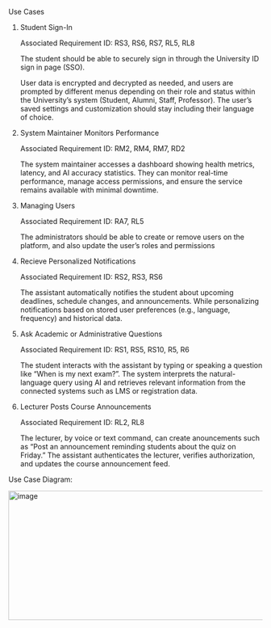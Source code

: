 Use Cases

1. Student Sign-In

    Associated Requirement ID: RS3, RS6, RS7, RL5, RL8
 
   The student should be able to securely sign in through the University ID sign in page (SSO).

   User data is encrypted and decrypted as needed, and users are prompted by different menus depending on their role and status within the University’s system (Student, Alumni, Staff, Professor). The user’s saved settings and customization should stay including their language of choice.

3. System Maintainer Monitors Performance

      Associated Requirement ID: RM2, RM4, RM7, RD2

      The system maintainer accesses a dashboard showing health metrics, latency, and AI accuracy statistics. They can monitor real-time performance, manage access permissions, and ensure the service remains available with minimal downtime.

3. Managing Users
 
    Associated Requirement ID: RA7, RL5

    The administrators should be able to create or remove users on the platform, and also update the user’s roles and permissions

4. Recieve Personalized Notifications

      Associated Requirement ID: RS2, RS3, RS6

     The assistant automatically notifies the student about upcoming deadlines, schedule changes, and announcements. While personalizing notifications based on stored user preferences (e.g., language, frequency) and historical data.

5. Ask Academic or Administrative Questions

      Associated Requirement ID: RS1, RS5, RS10, R5, R6
 
      The student interacts with the assistant by typing or speaking a question like “When is my next exam?”. The system interprets the natural-language query using AI and retrieves relevant information from the connected systems such as LMS or registration data.

6. Lecturer Posts Course Announcements
 
      Associated Requirement ID: RL2, RL8
 
      The lecturer, by voice or text command, can create anouncements such as “Post an announcement reminding students about the quiz on Friday.” The assistant authenticates the lecturer, verifies authorization, and updates the course announcement feed.



Use Case Diagram:

<img width="1395" height="256" alt="image" src="https://github.com/user-attachments/assets/4c0f9e00-9dd4-4f7d-9cbf-0a3399bb3c14" />
